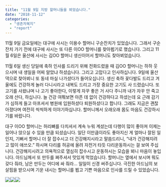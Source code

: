 ```yaml
---
title: "11월 9일 지방 할머니들을 뵈었습니다."
date: "2018-11-12"
categories: 
  - "생존자복지"
  - "report"
---
```


11월 9일 금요일에는 대구에 사시는 이용수 할머니 구순잔치가 있었습니다. 그래서 구순잔치 가기 전에 대구에 사시는 또 다른 이OO 할머니를 찾아뵙기로 했습니다. 그리고 11월 6일은 울산에 사시는 김OO 할머니 생신이어서 할머니도 찾아뵈었습니다.

11월 6일 생신 당일에 축하 인사를 드리기 위해 전화드렸을 때 김OO 할머니는 하하 웃으시며 내 생일을 어찌 알았냐 하셨습니다. 그리고 고맙다고 인사하십니다. 9일에 울산 댁으로 찾아뵈니 또 동네 마실 나가셨다가 들어오십니다. 생신 축하 꽃다발도 드리고 겨울에도 건강하게 놀러 다니시라고 내복도 드리고 가장 중요한 고기도 사 드렸습니다. 또 고기를 사왔냐며 나 고기 좋아한다, 이렇게 자꾸 좋은 거 사다 주니까 내가 자꾸 안 죽고 오래 산다, 하십니다. 늘 건강 여쭤보면 아픈 데 없이 건강하다고 하셨는데 요 근래 감기가 심하게 들고 아프셔서 병원에 입원하셨다 퇴원하셨다고 합니다. 그래도 지금은 괜찮아졌다며 여전히 씩씩하게 이야기하십니다. 할머니께서 오래오래 몸도 마음도 건강하시기를 바랍니다.

대구 이OO 할머니는 허리뼈를 다치셔서 계속 누워 계셨는데 다행이 많이 좋아져 이제는 일어나 앉으실 수 있을 만큼 되셨습니다. 일단 이만큼이라도 좋아지신 게 얼마나 잘된 일인지, 기뻐서 할머니 더 잘 잡수시고 더 건강해지시라고 말씀드리니, “내가 건강해지려고 많이 애쓰오.” 하시며 다리를 허공에 올려 자전거 타듯 다리운동하시는 걸 보여 주십니다. 건강해지시려고 의욕적으로 열심히 잡수시고 운동하시는 모습을 뵈니 마음이 놓입니다. 아드님께서 또 만두를 쪄주셔서 맛있게 먹었습니다. 할머니는 옆에서 보시며 뭐도 갖다 줘라, 남은 만두는 어디에 싸 줘라... 일일이 신경 써주십니다. 극진한 아드님의 보살핌을 받으시며 기운 내시는 할머니를 뵙고 기쁜 마음으로 인사를 드릴 수 있었습니다.

[![](https://r2.womenandwar.net/2018/11/photo_2018-11-12_18-15-25-225x300.jpg)](https://r2.womenandwar.net/2018/11/photo_2018-11-12_18-15-25.jpg)[![](https://r2.womenandwar.net/2018/11/photo_2018-11-12_18-15-09-300x225.jpg)](https://r2.womenandwar.net/2018/11/photo_2018-11-12_18-15-09.jpg)[![](https://r2.womenandwar.net/2018/11/photo_2018-11-12_18-15-06-225x300.jpg)](https://r2.womenandwar.net/2018/11/photo_2018-11-12_18-15-06.jpg)
